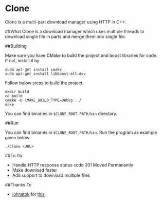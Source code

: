 # Clone
Clone is a multi-part download manager using HTTP in C++.

##What
Clone is a download manager which uses multiple threads to download single file in parts 
and merge them into single file. 

##Building

Make sure you have CMake to build the project and boost libraries for code. If not, install it by

```
sudo apt-get install cmake
sudo apt-get install libboost-all-dev
```

Follow below steps to build the project.
```
mkdir build
cd build
cmake -D CMAKE_BUILD_TYPE=Debug ../
make
```

You can find binaries in `$CLONE_ROOT_PATH/bin` directory.

##Run

You can find binaries in `$CLONE_ROOT_PATH/bin`.
Run the program as example given below
```
./Clone <URL>
```

##To Do

* Handle HTTP response status code 301 Moved Permanently
* Make download faster
* Add support to download multiple files

##Thanks To

* [johnstok](http://stackoverflow.com/users/27929/johnstok) for [this](http://stackoverflow.com/questions/8293687/sample-http-range-request-session)

